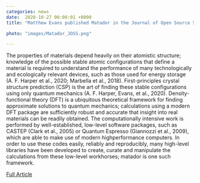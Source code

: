 ```yaml
---                                                                                                                                                                                      
categories: news                                                                                                                                                                 
date:  2020-10-27 00:00:01 +0000                                                                                                                                                        
title: "Matthew Evans published Matador in the Journal of Open Source Software"

photo: "images/Matador_JOSS.png"

---            
```


The properties of materials depend heavily on their atomistic structure; knowledge of the possible stable atomic configurations that define a material is required to understand the performance of many technologically and ecologically relevant devices, such as those used for energy storage (A. F. Harper et al., 2020; Marbella et al., 2018). First-principles crystal structure prediction (CSP) is the art of finding these stable configurations using only quantum mechanics (A. F. Harper, Evans, et al., 2020). Density-functional theory (DFT) is a ubiquitous theoretical framework for finding approximate solutions to quantum mechanics; calculations using a modern DFT package are sufficiently robust and accurate that insight into real materials can be readily obtained. The computationally intensive work is performed by well-established, low-level software packages, such as CASTEP (Clark et al., 2005) or Quantum Espresso (Giannozzi et al., 2009), which are able to make use of modern highperformance computers. In order to use these codes easily, reliably and reproducibly, many high-level libraries have been developed to create, curate and manipulate the calculations from these low-level workhorses; matador is one such framework.

[Full Article](https://joss.theoj.org/papers/10.21105/joss.02563)
